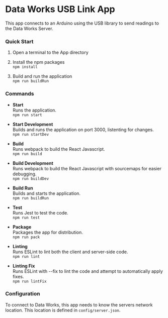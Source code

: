 # Data Works USB Link App

This app connects to an Arduino using the USB library to send readings to the Data Works Server.

### Quick Start

1. Open a terminal to the App directory

1. Install the npm packages  
  `npm install`

1. Build and run the application  
  `npm run buildRun`

### Commands

* **Start**  
  Runs the application.  
  `npm run start`

* **Start Development**  
  Builds and runs the application on port 3000, listenting for changes.  
  `npm run startDev`

* **Build**  
  Runs webpack to build the React Javascript.  
  `npm run build`  

* **Build Development**  
  Runs webpack to build the React Javascript with sourcemaps for easier debugging.  
  `npm run buildDev` 

* **Build Run**  
  Builds and starts the application.  
  `npm run buildRun` 

* **Test**  
  Runs Jest to test the code.  
  `npm run test`

* **Package**  
  Packages the app for distribution.  
  `npm run pack`

* **Linting**  
  Runs ESLint to lint both the client and server-side code.  
  `npm run lint`

* **Linting Fix**  
  Runs ESLint with --fix to lint the code and attempt to automatically apply fixes.  
  `npm run lintFix`

### Configuration

To connect to Data Works, this app needs to know the servers network location. This location is defined in `config/server.json`.